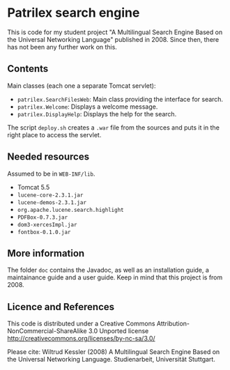 # Patrilex search engine

This is code for my student project "A Multilingual Search Engine Based on the Universal Networking Language" published in 2008. Since then, there has not been any further work on this.


## Contents

Main classes (each one a separate Tomcat servlet): 
* `patrilex.SearchFilesWeb`:  Main class providing the interface for search.
* `patrilex.Welcome`: Displays a welcome message.
* `patrilex.DisplayHelp`: Displays the help for the search.

The script `deploy.sh` creates a `.war` file from the sources and puts it in the right place to access the servlet.

## Needed resources

Assumed to be in `WEB-INF/lib`.

* Tomcat 5.5
* `lucene-core-2.3.1.jar`
* `lucene-demos-2.3.1.jar`
* `org.apache.lucene.search.highlight`
* `PDFBox-0.7.3.jar`
* `dom3-xercesImpl.jar`
* `fontbox-0.1.0.jar`


## More information

The folder `doc` contains the Javadoc, as well as an installation guide, a maintainance guide and a user guide. Keep in mind that this project is from 2008.


## Licence and References

This code is distributed under a Creative Commons Attribution-NonCommercial-ShareAlike 3.0 Unported license http://creativecommons.org/licenses/by-nc-sa/3.0/

Please cite:
Wiltrud Kessler (2008)
A Multilingual Search Engine Based on the Universal Networking Language.
Studienarbeit, Universität Stuttgart.
